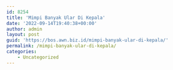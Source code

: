 ```yaml
---
id: 8254
title: 'Mimpi Banyak Ular Di Kepala'
date: '2022-09-14T19:40:38+00:00'
author: admin
layout: post
guid: 'https://bos.awn.biz.id/mimpi-banyak-ular-di-kepala/'
permalink: /mimpi-banyak-ular-di-kepala/
categories:
    - Uncategorized
---
```


